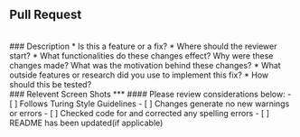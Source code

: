 ## Pull Request
<br>
### Description
* Is this a feature or a fix?
* Where should the reviewer start?
* What functionalities do these changes effect? Why were these changes made? What was the motivation behind these changes?
* What outside features or research did you use to implement this fix?
* How should this be tested?
<br>
### Relevent Screen Shots
***
#### Please review considerations below:
- [ ] Follows Turing Style Guidelines
- [ ] Changes generate no new warnings or errors
- [ ] Checked code for and corrected any spelling errors
- [ ] README has been updated(if applicable)


